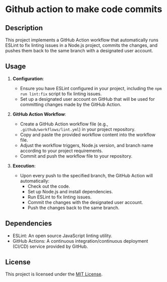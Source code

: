 
# Github action to make code commits

## Description

This project implements a GitHub Action workflow that automatically runs ESLint to fix linting issues in a Node.js project, commits the changes, and pushes them back to the same branch with a designated user account.

## Usage

1. **Configuration**:
   - Ensure you have ESLint configured in your project, including the `npm run lint:fix` script to fix linting issues.
   - Set up a designated user account on GitHub that will be used for committing changes made by the GitHub Action.

2. **GitHub Action Workflow**:
   - Create a GitHub Action workflow file (e.g., `.github/workflows/lint.yml`) in your project repository.
   - Copy and paste the provided workflow content into the workflow file.
   - Adjust the workflow triggers, Node.js version, and branch name according to your project requirements.
   - Commit and push the workflow file to your repository.

3. **Execution**:
   - Upon every push to the specified branch, the GitHub Action will automatically:
     - Check out the code.
     - Set up Node.js and install dependencies.
     - Run ESLint to fix linting issues.
     - Commit the changes with the designated user account.
     - Push the changes back to the same branch.

## Dependencies

- ESLint: An open source JavaScript linting utility.
- GitHub Actions: A continuous integration/continuous deployment (CI/CD) service provided by GitHub.

## License

This project is licensed under the [MIT License](LICENSE).

